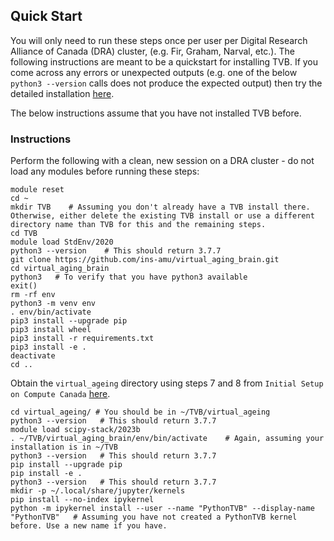 ## Quick Start
You will only need to run these steps once per user per Digital Research Alliance of Canada (DRA) cluster, (e.g. Fir, Graham, Narval, etc.). The following instructions are meant to be a quickstart for installing TVB. If you come across any errors or unexpected outputs (e.g. one of the below `python3 --version` calls does not produce the expected output) then try the detailed installation [here](https://github.com/McIntosh-Lab/tvb_demo/tree/main).

The below instructions assume that you have not installed TVB before.


### Instructions

Perform the following with a clean, new session on a DRA cluster - do not load any modules before running these steps:

```
module reset
cd ~
mkdir TVB    # Assuming you don't already have a TVB install there. Otherwise, either delete the existing TVB install or use a different directory name than TVB for this and the remaining steps. 
cd TVB
module load StdEnv/2020
python3 --version    # This should return 3.7.7
git clone https://github.com/ins-amu/virtual_aging_brain.git
cd virtual_aging_brain
python3   # To verify that you have python3 available
exit()
rm -rf env
python3 -m venv env
. env/bin/activate
pip3 install --upgrade pip
pip3 install wheel
pip3 install -r requirements.txt
pip3 install -e .
deactivate
cd ..
```

Obtain the `virtual_ageing` directory using steps 7 and 8 from `Initial Setup on Compute Canada` [here](https://github.com/McIntosh-Lab/tvb_demo/tree/main).

```
cd virtual_ageing/ # You should be in ~/TVB/virtual_ageing
python3 --version   # This should return 3.7.7
module load scipy-stack/2023b
. ~/TVB/virtual_aging_brain/env/bin/activate    # Again, assuming your installation is in ~/TVB
python3 --version   # This should return 3.7.7
pip install --upgrade pip
pip install -e .
python3 --version   # This should return 3.7.7
mkdir -p ~/.local/share/jupyter/kernels
pip install --no-index ipykernel
python -m ipykernel install --user --name "PythonTVB" --display-name "PythonTVB"   # Assuming you have not created a PythonTVB kernel before. Use a new name if you have.
```
